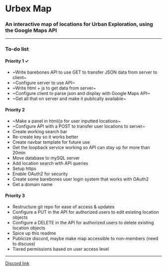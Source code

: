 # Urbex Map
### An interactive map of locations for Urban Exploration, using the Google Maps API

------

### To-do list

#### Priority 1  ✓
  * ~Write barebones API to use GET to transfer JSON data from server to client~
  * ~Configure server to use API~
  * ~Write html + js to get data from server~
  * ~Configure client to parse json and display with Google Maps API~
  * ~Get all that on server and make it publically available~
  
#### Priority 2
  * ~Make a panel in html/js for user inputted locations~
  * ~Configure API with a POST to transfer user locations to server~
  * Create working search bar
  * Re-create key so it works better
  * Create navbar template for future use
  * Get the loopback service working so API can stay up for more than 20min
  * Move database to mySQL server
  * Add location search with API queries
  * Setup https
  * Enable OAuth2 for security
  * Create some barebones user login system that works with OAuth2
  * Get a domain name

#### Priority 3
  * Restructure git repo for ease of access & updates
  * Configure a PUT in the API for authorized users to edit existing location objects
  * Configure a DELETE in the API for authorized users to delete existing location objects
  * Spice up this readme
  * Publicize discord, maybe make map accessible to non-members (need to discuss)
  * Tiered permissions based on user access level
  
------

[Discord link](https://discord.gg/PU9AdD4)
